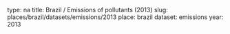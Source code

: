 type: na
title: Brazil / Emissions of pollutants (2013)
slug: places/brazil/datasets/emissions/2013
place: brazil
dataset: emissions
year: 2013
